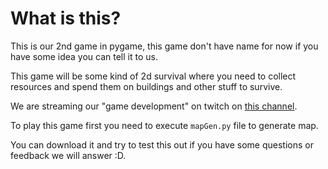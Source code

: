 # What is this?
This is our 2nd game in pygame, this game don't have name for now if you have some idea you can tell it to us. 

This game will be some kind of 2d survival where you need to collect resources and spend them on buildings and other stuff to survive.

We are streaming our "game development" on twitch on [this channel](https://www.twitch.tv/escanor______).

To play this game first you need to execute `mapGen.py` file to generate map.

You can download it and try to test this out if you have some questions or feedback we will answer :D.